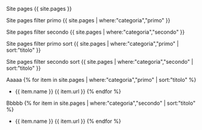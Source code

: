 Site pages
{{ site.pages }}

Site pages filter primo
{{ site.pages | where:"categoria","primo" }}

Site pages filter secondo
{{ site.pages | where:"categoria","secondo" }}

Site pages filter primo sort
{{ site.pages | where:"categoria","primo" | sort:"titolo" }}

Site pages filter secondo sort
{{ site.pages | where:"categoria","secondo" | sort:"titolo" }}

Aaaaa
{% for item in site.pages | where:"categoria","primo" | sort:"titolo" %}
- {{ item.name }} {{ item.url }}
{% endfor %}

Bbbbb
{% for item in site.pages | where:"categoria","secondo" | sort:"titolo" %}
- {{ item.name }} {{ item.url }}
{% endfor %}